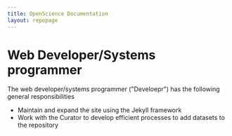 ```yaml
---
title: OpenScience Documentation
layout: repopage
---
```


# Web Developer/Systems programmer
The web developer/systems programmer ("Develoepr") has the following general responsibilities
 * Maintain and expand the site using the Jekyll framework
 * Work with the Curator to develop efficient processes to add datasets to the repository













